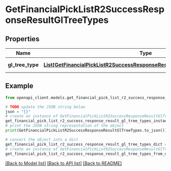 # GetFinancialPickListR2SuccessResponseResultGlTreeTypes


## Properties

Name | Type | Description | Notes
------------ | ------------- | ------------- | -------------
**gl_tree_type** | [**List[GetFinancialPickListR2SuccessResponseResultGlTreeTypesGlTreeTypeInner]**](GetFinancialPickListR2SuccessResponseResultGlTreeTypesGlTreeTypeInner.md) | A list of GL tree types. | 

## Example

```python
from openapi_client.models.get_financial_pick_list_r2_success_response_result_gl_tree_types import GetFinancialPickListR2SuccessResponseResultGlTreeTypes

# TODO update the JSON string below
json = "{}"
# create an instance of GetFinancialPickListR2SuccessResponseResultGlTreeTypes from a JSON string
get_financial_pick_list_r2_success_response_result_gl_tree_types_instance = GetFinancialPickListR2SuccessResponseResultGlTreeTypes.from_json(json)
# print the JSON string representation of the object
print(GetFinancialPickListR2SuccessResponseResultGlTreeTypes.to_json())

# convert the object into a dict
get_financial_pick_list_r2_success_response_result_gl_tree_types_dict = get_financial_pick_list_r2_success_response_result_gl_tree_types_instance.to_dict()
# create an instance of GetFinancialPickListR2SuccessResponseResultGlTreeTypes from a dict
get_financial_pick_list_r2_success_response_result_gl_tree_types_from_dict = GetFinancialPickListR2SuccessResponseResultGlTreeTypes.from_dict(get_financial_pick_list_r2_success_response_result_gl_tree_types_dict)
```
[[Back to Model list]](../README.md#documentation-for-models) [[Back to API list]](../README.md#documentation-for-api-endpoints) [[Back to README]](../README.md)


